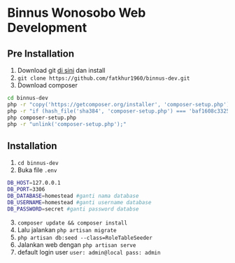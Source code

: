 Binnus Wonosobo Web Development
=================================

Pre Installation
---------------------------------
1. Download git [di sini](https://git-scm.com/download/win) dan install
2. ``git clone https://github.com/fatkhur1960/binnus-dev.git``
2. Download composer
```bash
cd binnus-dev
php -r "copy('https://getcomposer.org/installer', 'composer-setup.php');"
php -r "if (hash_file('sha384', 'composer-setup.php') === 'baf1608c33254d00611ac1705c1d9958c817a1a33bce370c0595974b342601bd80b92a3f46067da89e3b06bff421f182') { echo 'Installer verified'; } else { echo 'Installer corrupt'; unlink('composer-setup.php'); } echo PHP_EOL;"
php composer-setup.php
php -r "unlink('composer-setup.php');"
```

Installation
---------------------------------
1. ``cd binnus-dev``
2. Buka file `.env` 
```bash
DB_HOST=127.0.0.1
DB_PORT=3306
DB_DATABASE=homestead #ganti nama database
DB_USERNAME=homestead #ganti username database
DB_PASSWORD=secret #ganti password databse
```
3. ``composer update && composer install``
4. Lalu jalankan ``php artisan migrate``
5. ``php artisan db:seed --class=RoleTableSeeder``
6. Jalankan web dengan ``php artisan serve``
7. default login user `user: admin@local pass: admin`